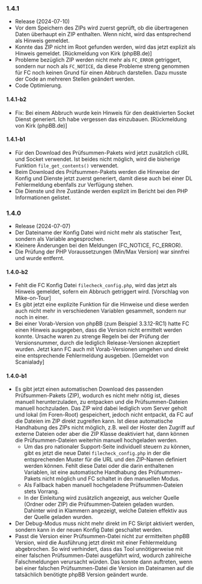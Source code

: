 ### 1.4.1
* Release (2024-07-10)
* Vor dem Speichern des ZIPs wird zuerst geprüft, ob die übertragenen Daten überhaupt ein ZIP enthalten. Wenn nicht, wird das entsprechend als Hinweis gemeldet.
* Konnte das ZIP nicht im Root gefunden werden, wird das jetzt explizit als Hinweis gemeldet. [Rückmeldung von Kirk (phpBB.de)]
* Probleme bezüglich ZIP werden nicht mehr als `FC_ERROR` getriggert, sondern nur noch als `FC_NOTICE`, da diese Probleme streng genommen für FC noch keinen Grund für einen Abbruch darstellen. Dazu musste der Code an mehreren Stellen geändert werden.
* Code Optimierung.

#### 1.4.1-b2
* Fix: Bei einem Abbruch wurde kein Hinweis für den deaktivierten Socket Dienst generiert. Ich habe vergessen das einzubauen. [Rückmeldung von Kirk (phpBB.de)]

#### 1.4.1-b1
* Für den Download des Prüfsummen-Pakets wird jetzt zusätzlich cURL und Socket verwendet. Ist beides nicht möglich, wird die bisherige Funktion `file_get_contents()` verwendet.
* Beim Download des Prüfsummen-Pakets werden die Hinweise der Konfig und Dienste jetzt zuerst generiert, damit diese auch bei einer DL Fehlermeldung ebenfalls zur Verfügung stehen.
* Die Dienste und ihre Zustände werden explizit im Bericht bei den PHP Informationen gelistet.

### 1.4.0
* Release (2024-07-07)
* Der Dateiname der Konfig Datei wird nicht mehr als statischer Text, sondern als Variable angesprochen.
* Kleinere Änderungen bei den Meldungen (FC_NOTICE, FC_ERROR).
* Die Prüfung der PHP Voraussetzungen (Min/Max Version) war sinnfrei und wurde entfernt.

#### 1.4.0-b2
* Fehlt die FC Konfig Datei `filecheck_config.php`, wird das jetzt als Hinweis gemeldet, sofern ein Abbruch getriggert wird. [Vorschlag von Mike-on-Tour]
* Es gibt jetzt eine explizite Funktion für die Hinweise und diese werden auch nicht mehr in verschiedenen Variablen gesammelt, sondern nur noch in einer.
* Bei einer Vorab-Version von phpBB (zum Beispiel 3.3.12-RC1) hatte FC einen Hinweis ausgegeben, dass die Version nicht ermittelt werden konnte. Ursache waren zu strenge Regeln bei der Prüfung der Versionsnummer, durch die lediglich Release-Versionen akzeptiert wurden. Jetzt kann FC auch mit Vorab-Versionen umgehen und direkt eine entsprechende Fehlermeldung ausgeben. [Gemeldet von Scanialady]

#### 1.4.0-b1
* Es gibt jetzt einen automatischen Download des passenden Prüfsummen-Pakets (ZIP), wodurch es nicht mehr nötig ist, dieses manuell herunterzuladen, zu entpacken und die Prüfsummen-Dateien manuell hochzuladen. Das ZIP wird dabei lediglich vom Server geholt und lokal (im Foren-Root) gespeichert, jedoch nicht entpackt, da FC auf die Dateien im ZIP direkt zugreifen kann. Ist diese automatische Handhabung des ZIPs nicht möglich, z.B. weil der Hoster den Zugriff auf externe Dateien oder aber die ZIP Klasse deaktiviert hat, dann können die Prüfsummen-Dateien weiterhin manuell hochgeladen werden.
  * Um das pro nationaler Support-Seite individuell steuern zu können, gibt es jetzt die neue Datei `filecheck_config.php` in der die entsprechenden Muster für die URL und den ZIP-Namen definiert werden können. Fehlt diese Datei oder die darin enthaltenen Variablen, ist eine automatische Handhabung des Prüfsummen-Pakets nicht möglich und FC schaltet in den manuellen Modus.
  * Als Fallback haben manuell hochgeladene Prüfsummen-Dateien stets Vorrang.
  * In der Einleitung wird zusätzlich angezeigt, aus welcher Quelle (Ordner oder ZIP) die Prüfsummen-Dateien geladen wurden. Dahinter wird in Klammern angezeigt, welche Dateien effektiv aus der Quelle geladen wurden.
* Der Debug-Modus muss nicht mehr direkt im FC Skript aktiviert werden, sondern kann in der neuen Konfig Datei geschaltet werden.
* Passt die Version einer Prüfsummen-Datei nicht zur ermittelten phpBB Version, wird die Ausführung jetzt direkt mit einer Fehlermeldung abgebrochen. So wird verhindert, dass das Tool unnötigerweise mit einer falschen Prüfsummen-Datei ausgeführt wird, wodurch zahlreiche Falschmeldungen verursacht würden. Das konnte dann auftreten, wenn bei einer falschen Prüfsummen-Datei die Version im Dateinamen auf die tatsächlich benötigte phpBB Version geändert wurde.
